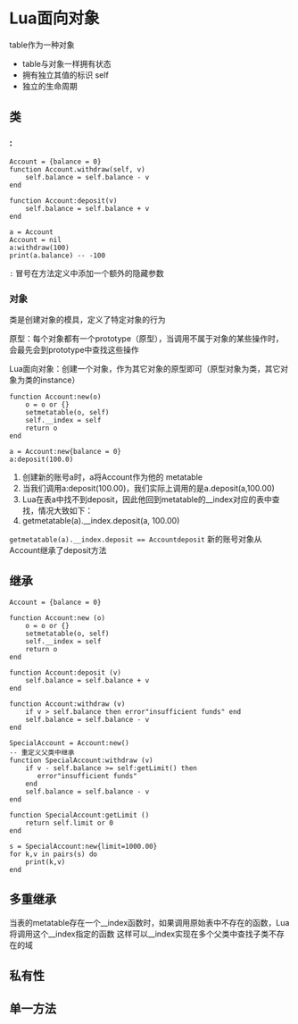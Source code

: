 # Lua面向对象

table作为一种对象

* table与对象一样拥有状态
* 拥有独立其值的标识 self
* 独立的生命周期

## 类

### :

```
Account = {balance = 0}
function Account.withdraw(self, v)
    self.balance = self.balance - v
end

function Account:deposit(v)
    self.balance = self.balance + v
end

a = Account
Account = nil
a:withdraw(100)
print(a.balance) -- -100
```

`:` 冒号在方法定义中添加一个额外的隐藏参数

### 对象

类是创建对象的模具，定义了特定对象的行为

原型：每个对象都有一个prototype（原型），当调用不属于对象的某些操作时，会最先会到prototype中查找这些操作

Lua面向对象：创建一个对象，作为其它对象的原型即可（原型对象为类，其它对象为类的instance）

```
function Account:new(o)
    o = o or {}
    setmetatable(o, self)
    self.__index = self
    return o
end

a = Account:new{balance = 0}
a:deposit(100.0)
```

1. 创建新的账号a时，a将Account作为他的 metatable
1. 当我们调用a:deposit(100.00)，我们实际上调用的是a.deposit(a,100.00)
1. Lua在表a中找不到deposit，因此他回到metatable的__index对应的表中查找，情况大致如下：
1. getmetatable(a).__index.deposit(a, 100.00)

`getmetatable(a).__index.deposit == Accountdeposit` 新的账号对象从Account继承了deposit方法

## 继承

```
Account = {balance = 0}

function Account:new (o)
    o = o or {}
    setmetatable(o, self)
    self.__index = self
    return o
end
 
function Account:deposit (v)
    self.balance = self.balance + v
end
 
function Account:withdraw (v)
    if v > self.balance then error"insufficient funds" end
    self.balance = self.balance - v
end

SpecialAccount = Account:new()
-- 重定义父类中继承
function SpecialAccount:withdraw (v)
    if v - self.balance >= self:getLimit() then
       error"insufficient funds"
    end
    self.balance = self.balance - v
end

function SpecialAccount:getLimit ()
    return self.limit or 0
end

s = SpecialAccount:new{limit=1000.00}
for k,v in pairs(s) do
    print(k,v)
end
```

## 多重继承

当表的metatable存在一个__index函数时，如果调用原始表中不存在的函数，Lua将调用这个__index指定的函数
这样可以__index实现在多个父类中查找子类不存在的域

## 私有性

## 单一方法